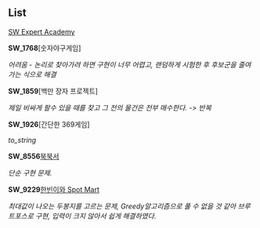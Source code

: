 List
-----

[SW Expert Academy](https://swexpertacademy.com/main/main.do)

**SW_1768**[숫자야구게임]

*어려움 - 논리로 찾아가려 하면 구현이 너무 어렵고, 랜덤하게 시험한 후 후보군을 줄여가는 식으로 해결*

**SW_1859**[백만 장자 프로젝트]

*제일 비싸게 팔수 있을 때를 찾고 그 전의 물건은 전부 매수한다. -> 반복*

**SW_1926**[간단한 369게임]

*to_string*

**SW_8556**[북북서](https://swexpertacademy.com/main/code/problem/problemDetail.do?contestProbId=AW1BsILa2X0DFARC)

*단순 구현 문제.*

**SW_9229**[한빈이와 Spot Mart](https://swexpertacademy.com/main/code/problem/problemDetail.do?contestProbId=AW8Wj7cqbY0DFAXN)

*최대값이 나오는 두봉지를 고르는 문제, Greedy알고리즘으로 풀 수 없을 것 같아 브루트포스로 구현, 입력이 크지 않아서 쉽게 해결하였다.*
